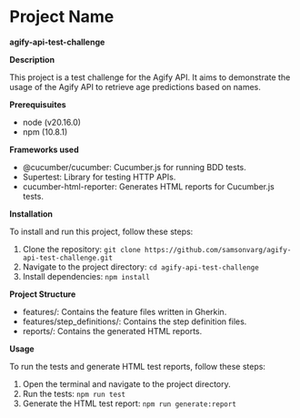 # Project Name
**agify-api-test-challenge**

**Description**

This project is a test challenge for the Agify API. It aims to demonstrate the usage of the Agify API to retrieve age predictions based on names.

**Prerequisuites**

- node (v20.16.0)
- npm (10.8.1)

**Frameworks used**
- @cucumber/cucumber: Cucumber.js for running BDD tests.
- Supertest: Library for testing HTTP APIs.
- cucumber-html-reporter: Generates HTML reports for Cucumber.js tests.

**Installation**

To install and run this project, follow these steps:

1. Clone the repository: `git clone https://github.com/samsonvarg/agify-api-test-challenge.git`
2. Navigate to the project directory: `cd agify-api-test-challenge`
3. Install dependencies: `npm install`

**Project Structure**

- features/: Contains the feature files written in Gherkin.
- features/step_definitions/: Contains the step definition files.
- reports/: Contains the generated HTML reports.

**Usage**

To run the tests and generate HTML test reports, follow these steps:

1. Open the terminal and navigate to the project directory.
2. Run the tests: `npm run test`
3. Generate the HTML test report: `npm run generate:report`
